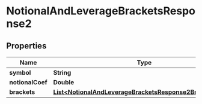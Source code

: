 

# NotionalAndLeverageBracketsResponse2


## Properties

| Name | Type | Description | Notes |
|------------ | ------------- | ------------- | -------------|
|**symbol** | **String** |  |  [optional] |
|**notionalCoef** | **Double** |  |  [optional] |
|**brackets** | [**List&lt;NotionalAndLeverageBracketsResponse2BracketsInner&gt;**](NotionalAndLeverageBracketsResponse2BracketsInner.md) |  |  [optional] |



